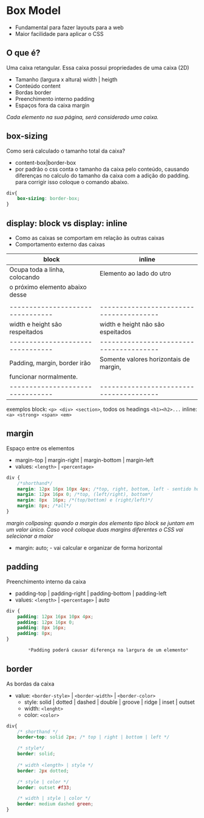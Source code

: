 # Box Model

- Fundamental para fazer layouts para a web
- Maior facilidade para aplicar o CSS

##  O que é?

Uma caixa retangular.
Essa caixa possui propriedades de uma caixa (2D)

- Tamanho (largura x altura)    width | heigth 
- Conteúdo                      content
- Bordas                        border
- Preenchimento interno         padding
- Espaços fora da caixa         margin

*Cada elemento na sua página, será considerado uma caixa.*

## box-sizing

Como será calculado o tamanho total da caixa?

- content-box|border-box
- por padrão o css conta o tamanho da caixa pelo conteúdo, causando diferenças no calculo do tamanho da caixa com a adição do padding. para corrigir isso coloque o comando abaixo.


```css
div{
    box-sizing: border-box;
}
```

## display: block vs display: inline
- Como as caixas se comportam em relação às outras caixas
- Comportamento externo das caixas

|**block**                       |**inline**                             |
|--------------------------------|---------------------------------------|
| Ocupa toda a linha, colocando  | Elemento ao lado do utro              |
|o próximo elemento abaixo desse |                                       |
|                                |                                       |
|--------------------------------|---------------------------------------|
| width e height são respeitados | width e height não são espeitados    |
|--------------------------------|---------------------------------------|
| Padding, margin, border irão   | Somente valores horizontais de margin,|
| funcionar normalmente.         |                                       |
|--------------------------------|---------------------------------------|
    

exemplos
block: `<p> <div> <section>`, todos os headings `<h1><h2>...`
inline: `<a> <strong> <span> <em>`


## margin

Espaço entre os elementos
- margin-top | margin-right | margin-bottom | margin-left
- values: `<length>` | `<percentage>` 

```css
div {
    /*shorthand*/
    margin: 12px 16px 10px 4px; /*top, right, bottom, left - sentido horário*/
    margin: 12px 16px 0; /*top, (left/right), bottom*/
    margin: 8px  16px; /*(top/bottom) e (right/left)*/
    margin: 8px; /*all*/
}
``` 

*margin collpasing: quando a margin dos elemento tipo block se juntam em um valor único. Caso você coloque duas margins diferentes o CSS vai selecionar a maior*

* margin: auto; - vai calcular e organizar de forma horizontal

## padding
Preenchimento interno da caixa

- padding-top | padding-right | padding-bottom | padding-left
- values: `<length>` | `<percentage>` | auto

```css
div {
    padding: 12px 16px 10px 4px;
    padding: 12px 16px 0;
    padding: 8px 16px;
    padding: 8px;
}

        *Padding poderá causar diferença na largura de um elemento*
``` 
## border 

As bordas da caixa

- value: `<border-style>` | `<border-width>` | `<border-color>`
    - style: solid | dotted | dashed | double | groove | ridge | inset | outset
    - width: `<lenght>`
    - color: `<color>`

```css
div{
    /* shorthand */
    border-top: solid 2px; /* top | right | bottom | left */

    /* style*/
    border: solid;
    
    /* width <length> | style */
    border: 2px dotted;

    /* style | color */
    border: outset #f33;

    /* width | style | color */
    border: medium dashed green;
}
```
